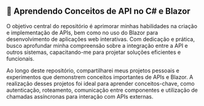 ## 🚀 Aprendendo Conceitos de API no C# e Blazor 

<p>O objetivo central do repositório é aprimorar minhas habilidades na criação e implementação de APIs, bem como no uso do Blazor para desenvolvimento de aplicações web interativas. Com dedicação e prática, busco aprofundar minha compreensão sobre a integração entre a API e outros sistemas, capacitando-me para projetar soluções eficientes e funcionais.</p>

<p>Ao longo deste repositório, compartilharei meus projetos pessoais e experimentos que demonstrem conceitos importantes de APIs e Blazor. A realização desses projetos foi ideal para aprender conceitos-chave, como autenticação, roteamento, comunicação entre componentes e utilização de chamadas assíncronas para interação com APIs externas.</p>
